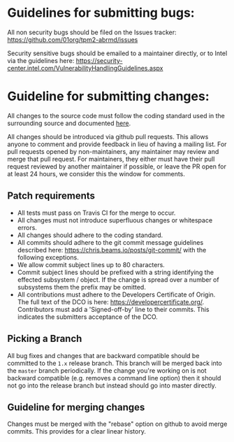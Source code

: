 # Guidelines for submitting bugs:
All non security bugs should be filed on the Issues tracker:
https://github.com/01org/tpm2-abrmd/issues

Security sensitive bugs should be emailed to a maintainer directly, or to Intel
via the guidelines here:
https://security-center.intel.com/VulnerabilityHandlingGuidelines.aspx

# Guideline for submitting changes:
All changes to the source code must follow the coding standard used in the
surrounding source and documented [here](doc/coding_standard_c.md).

All changes should be introduced via github pull requests. This allows anyone to
comment and provide feedback in lieu of having a mailing list. For pull requests
opened by non-maintainers, any maintainer may review and merge that pull
request. For maintainers, they either must have their pull request reviewed by
another maintainer if possible, or leave the PR open for at least 24 hours, we
consider this the window for comments.

## Patch requirements
* All tests must pass on Travis CI for the merge to occur.
* All changes must not introduce superfluous changes or whitespace errors.
* All changes should adhere to the coding standard.
* All commits should adhere to the git commit message guidelines described
here: https://chris.beams.io/posts/git-commit/ with the following exceptions.
 * We allow commit subject lines up to 80 characters.
 * Commit subject lines should be prefixed with a string identifying the
effected subsystem / object. If the change is spread over a number of
subsystems them the prefix may be omitted.
* All contributions must adhere to the Developers Certificate of Origin. The
full text of the DCO is here: https://developercertificate.org/. Contributors
must add a 'Signed-off-by' line to their commits. This indicates the
submitters acceptance of the DCO.

## Picking a Branch
All bug fixes and changes that are backward compatible should be committed to
the `1.x` release branch. This branch will be merged back into the `master`
branch periodically. If the change you're working on is not backward
compatible (e.g. removes a command line option) then it should not go into
the release branch but instead should go into master directly.

## Guideline for merging changes
Changes must be merged with the "rebase" option on github to avoid merge commits.
This provides for a clear linear history.
